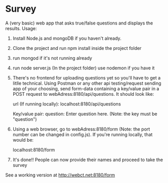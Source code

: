 # Survey

A (very basic) web app that asks true/false questions and displays the results.
Usage:

  1)  Install Node.js and mongoDB if you haven't already. 
  
  2)  Clone the project and run npm install inside the project folder
  
  3) run mongod if it's not running already
  
  4) run node server.js (In the project folder) use nodemon if you have it
  
  5)  There's no frontend for uploading questions yet so you'll have to get 
      a litlle technical. Using Postman or any other api testing/request sending app
      of your choosing, send form-data containing a key/value pair in a POST 
      request to webAdress:8180/api/questions. It should look like:
      
      url (If running locally): 
        localhost:8180/api/questions
      
      Key/value pair:
        question: Enter question here. (Note: the key must be "question")
  
  3)  Using a web browser, go to webAdress:8180/form (Note: the port number can be changed in config.js).
      If you're running locally, that would be:
      
      localhost:8180/form
  
  4)  It's done!! People can now provide their names and proceed to take the survey

See a working version at http://webct.net:8180/form
